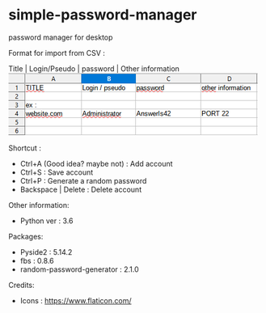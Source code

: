 # simple-password-manager
password manager for desktop

Format for import from CSV : 

Title | Login/Pseudo | password | Other information
![csv exemple](/images/csv.png)

Shortcut :

- Ctrl+A (Good idea? maybe not) : Add account
- Ctrl+S : Save account
- Ctrl+P : Generate a random password
- Backspace | Delete : Delete account


Other information:
- Python ver : 3.6

Packages:
- Pyside2 : 5.14.2
- fbs : 0.8.6
- random-password-generator : 2.1.0




Credits:
- Icons : https://www.flaticon.com/
